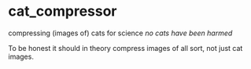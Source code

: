 # cat_compressor
compressing (images of) cats for science *no cats have been harmed*

To be honest it should in theory compress images of all sort, not just cat images.